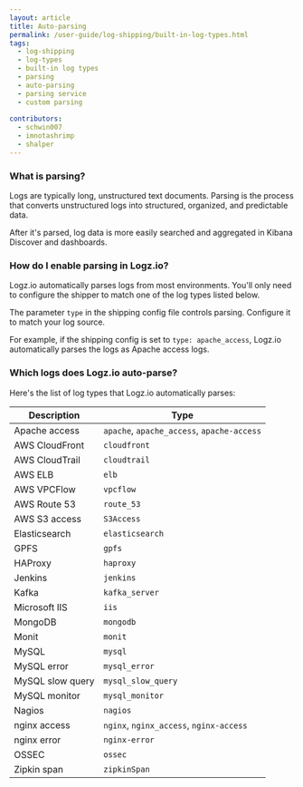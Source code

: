 ```yaml
---
layout: article
title: Auto-parsing 
permalink: /user-guide/log-shipping/built-in-log-types.html
tags:
  - log-shipping
  - log-types
  - built-in log types 
  - parsing 
  - auto-parsing 
  - parsing service
  - custom parsing 
  
contributors:
  - schwin007
  - imnotashrimp
  - shalper
---
```

### What is parsing? 

Logs are typically long, unstructured text documents. 
Parsing is the process that converts unstructured logs into structured, organized, and predictable data. 

After it's parsed, log data is more easily searched and aggregated in Kibana Discover and dashboards. 

### How do I enable parsing in Logz.io? 

Logz.io automatically parses logs from most environments. You'll only need to configure the shipper to match one of the log types listed below. 

The parameter `type` in the shipping config file controls parsing. Configure it to match your log source. 

For example, if the shipping config is set to `type: apache_access`, Logz.io automatically parses the logs as Apache access logs. 

### Which logs does Logz.io auto-parse? 

Here's the list of log types that Logz.io automatically parses:

| Description           | Type                                       |
|-----------------------|--------------------------------------------|
| Apache access         | `apache`, `apache_access`, `apache-access` |
| AWS CloudFront        | `cloudfront`                               |
| AWS CloudTrail        | `cloudtrail`                               |
| AWS ELB               | `elb`                                      |
| AWS VPCFlow           | `vpcflow`                                  |
| AWS Route 53          | `route_53`                                 |
| AWS S3 access         | `S3Access`                                 |
| Elasticsearch         | `elasticsearch`                            |
| GPFS                  | `gpfs`                                     |
| HAProxy               | `haproxy`                                  |
| Jenkins               | `jenkins`                                  |
| Kafka                 | `kafka_server`                             |
| Microsoft IIS         | `iis`                                      |
| MongoDB               | `mongodb`                                  |
| Monit                 | `monit`                                    |
| MySQL                 | `mysql`                                    |
| MySQL error           | `mysql_error`                              |
| MySQL slow query      | `mysql_slow_query`                         |
| MySQL monitor         | `mysql_monitor`                            |
| Nagios                | `nagios`                                   |
| nginx access          | `nginx`, `nginx_access`, `nginx-access`    |
| nginx error           | `nginx-error`                              |
| OSSEC                 | `ossec`                                    |
| Zipkin span           | `zipkinSpan`                               |




